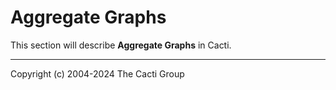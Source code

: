 # Aggregate Graphs

This section will describe **Aggregate Graphs** in Cacti.

---

Copyright (c) 2004-2024 The Cacti Group
